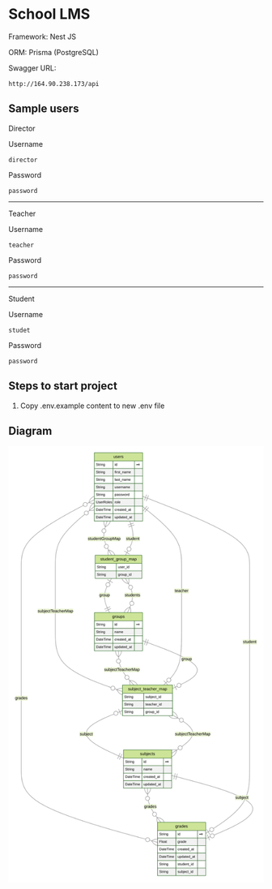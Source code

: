 # School LMS

Framework: Nest JS

ORM: Prisma (PostgreSQL)

Swagger URL:

```
http://164.90.238.173/api
```

## Sample users

Director

Username

```
director
```

Password

```
password
```

---

Teacher

Username

```
teacher
```

Password

```
password
```

---

Student

Username

```
studet
```

Password

```
password
```

## Steps to start project

1. Copy .env.example content to new .env file

## Diagram

![UML](./prisma/erd.svg)
